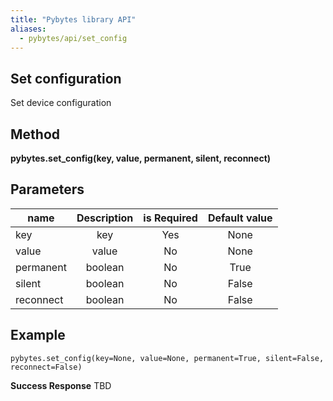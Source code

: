 ```yaml
---
title: "Pybytes library API"
aliases:
  - pybytes/api/set_config
---
```


**Set configuration**
----
  Set device configuration

**Method**
----
**pybytes.set_config(key, value, permanent, silent, reconnect)**

**Parameters**
----
| name  | Description   | is Required    | Default value
| ------------- |:-------------:|:-------------:|:-------------:|
| key   | key  | Yes   | None |
| value   | value  | No   | None |
| permanent   | boolean  | No   | True |
| silent   | boolean  | No   | False |
| reconnect   | boolean  | No   | False |

**Example**
----
`pybytes.set_config(key=None, value=None, permanent=True, silent=False, reconnect=False)`

**Success Response**
TBD
